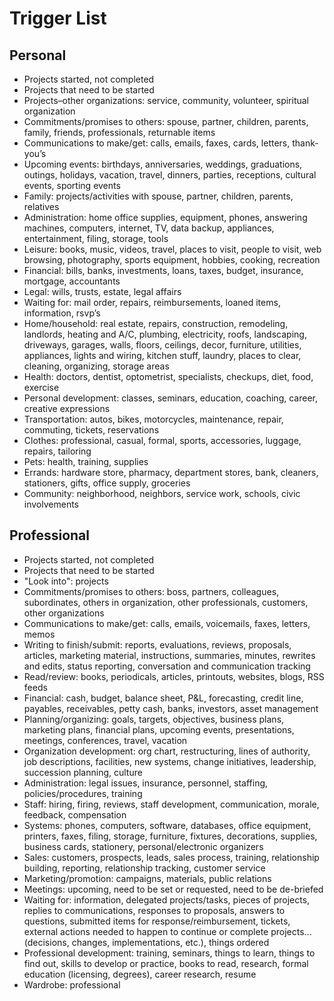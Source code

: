 # Trigger List

## Personal

- Projects started, not completed
- Projects that need to be started
- Projects–other organizations: service, community, volunteer, spiritual organization
- Commitments/promises to others: spouse, partner, children, parents, family, friends, professionals, returnable items
- Communications to make/get: calls, emails, faxes, cards, letters, thank-you’s
- Upcoming events: birthdays, anniversaries, weddings, graduations, outings, holidays, vacation, travel, dinners, parties, receptions, cultural events, sporting events
- Family: projects/activities with spouse, partner, children, parents, relatives
- Administration: home office supplies, equipment, phones, answering machines, computers, internet, TV, data backup, appliances, entertainment, filing, storage, tools
- Leisure: books, music, videos, travel, places to visit, people to visit, web browsing, photography, sports equipment, hobbies, cooking, recreation
- Financial: bills, banks, investments, loans, taxes, budget, insurance, mortgage, accountants
- Legal: wills, trusts, estate, legal affairs
- Waiting for: mail order, repairs, reimbursements, loaned items, information, rsvp’s
- Home/household: real estate, repairs, construction, remodeling, landlords, heating and A/C, plumbing, electricity, roofs, landscaping, driveways, garages, walls, floors, ceilings, decor, furniture, utilities, appliances, lights and wiring, kitchen stuff, laundry, places to clear, cleaning, organizing, storage areas
- Health: doctors, dentist, optometrist, specialists, checkups, diet, food, exercise
- Personal development: classes, seminars, education, coaching, career, creative expressions
- Transportation: autos, bikes, motorcycles, maintenance, repair, commuting, tickets, reservations
- Clothes: professional, casual, formal, sports, accessories, luggage, repairs, tailoring
- Pets: health, training, supplies
- Errands: hardware store, pharmacy, department stores, bank, cleaners, stationers, gifts, office supply, groceries
- Community: neighborhood, neighbors, service work, schools, civic involvements

## Professional

- Projects started, not completed
- Projects that need to be started
- "Look into": projects
- Commitments/promises to others: boss, partners, colleagues, subordinates, others in organization, other professionals, customers, other organizations
- Communications to make/get: calls, emails, voicemails, faxes, letters, memos
- Writing to finish/submit: reports, evaluations, reviews, proposals, articles, marketing material, instructions, summaries, minutes, rewrites and edits, status reporting, conversation and communication tracking
- Read/review: books, periodicals, articles, printouts, websites, blogs, RSS feeds
- Financial: cash, budget, balance sheet, P&L, forecasting, credit line, payables, receivables, petty cash, banks, investors, asset management
- Planning/organizing: goals, targets, objectives, business plans, marketing plans, financial plans, upcoming events, presentations, meetings, conferences, travel, vacation
- Organization development: org chart, restructuring, lines of authority, job descriptions, facilities, new systems, change initiatives, leadership, succession planning, culture
- Administration: legal issues, insurance, personnel, staffing, policies/procedures, training
- Staff: hiring, firing, reviews, staff development, communication, morale, feedback, compensation
- Systems: phones, computers, software, databases, office equipment, printers, faxes, filing, storage, furniture, fixtures, decorations, supplies, business cards, stationery, personal/electronic  organizers
- Sales: customers, prospects, leads, sales process, training, relationship building, reporting, relationship tracking, customer service
- Marketing/promotion: campaigns, materials, public relations
- Meetings: upcoming, need to be set or requested, need to be de-briefed
- Waiting for: information, delegated projects/tasks, pieces of projects, replies to communications, responses to proposals, answers to questions, submitted items for response/reimbursement, tickets, external actions needed to happen to continue or complete projects...(decisions, changes, implementations, etc.), things ordered
- Professional development: training, seminars, things to learn, things to find out, skills to develop or practice, books to read, research, formal education (licensing, degrees), career research, resume
- Wardrobe: professional
